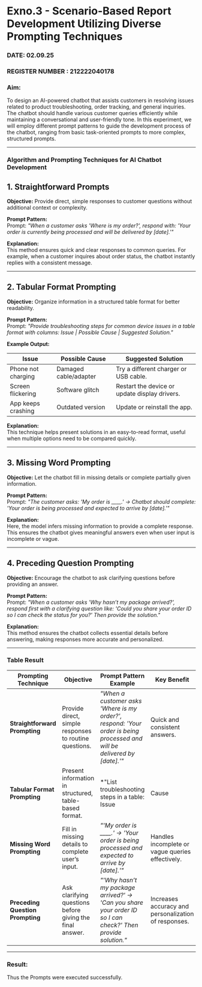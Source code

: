 # Exno.3 - Scenario-Based Report Development Utilizing Diverse Prompting Techniques
### DATE: 02.09.25                                                                           
### REGISTER NUMBER : 212222040178

### Aim:  
To design an AI-powered chatbot that assists customers in resolving issues related to product troubleshooting, order tracking, and general inquiries. The chatbot should handle various customer queries efficiently while maintaining a conversational and user-friendly tone. In this experiment, we will employ different prompt patterns to guide the development process of the chatbot, ranging from basic task-oriented prompts to more complex, structured prompts.

---

### Algorithm and Prompting Techniques for AI Chatbot Development  

## 1. Straightforward Prompts  
**Objective:** Provide direct, simple responses to customer questions without additional context or complexity.  

**Prompt Pattern:**  
Prompt: *"When a customer asks 'Where is my order?', respond with: 'Your order is currently being processed and will be delivered by [date].'"*  

**Explanation:**  
This method ensures quick and clear responses to common queries. For example, when a customer inquires about order status, the chatbot instantly replies with a consistent message.  

---

## 2. Tabular Format Prompting  
**Objective:** Organize information in a structured table format for better readability.  

**Prompt Pattern:**  
Prompt: *"Provide troubleshooting steps for common device issues in a table format with columns: Issue | Possible Cause | Suggested Solution."*  

**Example Output:**  

| Issue                  | Possible Cause        | Suggested Solution                                   |
| ---------------------- | --------------------- | --------------------------------------------------- |
| Phone not charging     | Damaged cable/adapter | Try a different charger or USB cable.               |
| Screen flickering      | Software glitch       | Restart the device or update display drivers.       |
| App keeps crashing     | Outdated version      | Update or reinstall the app.                        |  

**Explanation:**  
This technique helps present solutions in an easy-to-read format, useful when multiple options need to be compared quickly.  

---

## 3. Missing Word Prompting  
**Objective:** Let the chatbot fill in missing details or complete partially given information.  

**Prompt Pattern:**  
Prompt: *"The customer asks: 'My order is ____.' → Chatbot should complete: 'Your order is being processed and expected to arrive by [date].'"*  

**Explanation:**  
Here, the model infers missing information to provide a complete response. This ensures the chatbot gives meaningful answers even when user input is incomplete or vague.  

---

## 4. Preceding Question Prompting  
**Objective:** Encourage the chatbot to ask clarifying questions before providing an answer.  

**Prompt Pattern:**  
Prompt: *"When a customer asks 'Why hasn’t my package arrived?', respond first with a clarifying question like: 'Could you share your order ID so I can check the status for you?' Then provide the solution."*  

**Explanation:**  
This method ensures the chatbot collects essential details before answering, making responses more accurate and personalized.  

---

### Table Result  

| **Prompting Technique**      | **Objective**                                                      | **Prompt Pattern Example**                                                                                                          | **Key Benefit**                                      |
| ----------------------------- | ------------------------------------------------------------------ | ----------------------------------------------------------------------------------------------------------------------------------- | ---------------------------------------------------- |
| **Straightforward Prompting** | Provide direct, simple responses to routine questions.             | *"When a customer asks 'Where is my order?', respond: 'Your order is being processed and will be delivered by [date].'"*            | Quick and consistent answers.                        |
| **Tabular Format Prompting**  | Present information in structured, table-based format.             | *"List troubleshooting steps in a table: Issue | Cause | Solution."*                                                               | Improves readability and clarity.                    |
| **Missing Word Prompting**    | Fill in missing details to complete user’s input.                  | *"'My order is ____.' → 'Your order is being processed and expected to arrive by [date].'"*                                         | Handles incomplete or vague queries effectively.     |
| **Preceding Question Prompting** | Ask clarifying questions before giving the final answer.           | *"'Why hasn’t my package arrived?' → 'Can you share your order ID so I can check?' Then provide solution."*                         | Increases accuracy and personalization of responses. |

---

### Result:  
Thus the Prompts were executed successfully.
